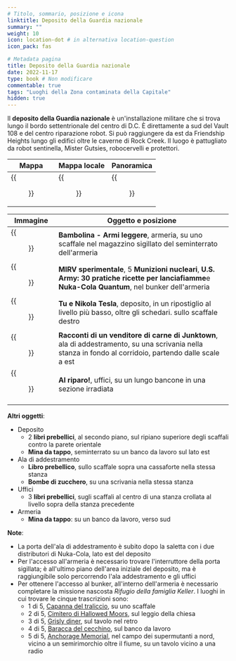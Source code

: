 ```yaml
---
# Titolo, sommario, posizione e icona
linktitle: Deposito della Guardia nazionale
summary: ""
weight: 10
icon: location-dot # in alternativa location-question
icon_pack: fas

# Metadata pagina
title: Deposito della Guardia nazionale
date: 2022-11-17
type: book # Non modificare
commentable: true
tags: "Luoghi della Zona contaminata della Capitale"
hidden: true
---
```


<div class="fo3">


Il **deposito della Guardia nazionale** è un'installazione militare che si trova lungo il bordo settentrionale del centro di D.C. È  direttamente a sud del Vault 108 e del centro riparazione robot. Si può raggiungere da est da Friendship Heights lungo gli edifici oltre le caverne di Rock Creek. Il luogo è pattugliato da robot sentinella, Mister Gutsies, robocervelli e protettori.

| Mappa                                            | Mappa locale                                     | Panoramica                                   |
| ------------------------------------------------ | ------------------------------------------------ | -------------------------------------------- |
| {{<figure src="fo3/National_Guard_Depot_loc.webp">}} | {{<figure src="fo3/National_Guard_depot_map.webp">}} | {{<figure src="fo3/National_Guard_Depot.webp">}} |

| Immagine                                          | Oggetto e posizione                                                                                                                                      |
| ------------------------------------------------- | -------------------------------------------------------------------------------------------------------------------------------------------------------- |
| {{<figure src="fo3/Bobblehead_Small_Guns_NGD.webp">}} | **Bambolina - Armi leggere**, armeria, su uno scaffale nel magazzino sigillato del seminterrato dell'armeria                                             |
| {{<figure src="fo3/Experimental_MIRV.jpg">}}          | **MIRV sperimentale**, 5 **Munizioni nucleari**, **U.S. Army: 30 pratiche ricette per lanciafiamme**e **Nuka-Cola Quantum**, nel bunker dell'armeria     |
| {{<figure src="fo3/Nikola_Tesla_and_You_NGD.jpg">}}   | **Tu e Nikola Tesla**, deposito, in un ripostiglio al livello più basso, oltre gli schedari. sullo scaffale destro                                       |
| {{<figure src="fo3/Tales_of_a_JJT_NGD.jpg">}}         | **Racconti di un venditore di carne di Junktown**, ala di addestramento, su una scrivania nella stanza in fondo al corridoio, partendo dalle scale a est |
| {{<figure src="fo3/Duck_and_Cover!_NGD.jpg">}}        | **Al riparo!**, uffici, su un lungo bancone in una sezione irradiata                                                                                     |
|                                                   |                                                                                                                                                          |

**Altri oggetti**:
- Deposito
	- 2 **libri prebellici**, al secondo piano, sul ripiano superiore degli scaffali contro la parete orientale
	- **Mina da tappo**, seminterrato su un banco da lavoro sul lato est
- Ala di addestramento
	- **Libro prebellico**, sullo scaffale sopra una cassaforte nella stessa stanza
	- **Bombe di zucchero**, su una scrivania nella stessa stanza
- Uffici
	- 3 **libri prebellici**, sugli scaffali al centro di una stanza crollata al livello sopra della stanza precedente
- Armeria
	- **Mina da tappo**: su un banco da lavoro, verso sud


**Note**:
- La porta dell'ala di addestramento è subito dopo la saletta con i due distributori di Nuka-Cola, lato est del deposito
- Per l'accesso all'armeria è necessario trovare l'interruttore della porta sigillata; è all'ultimo piano dell'area iniziale del deposito, ma è raggiungibile solo percorrendo l'ala addestramento e gli uffici 
- Per ottenere l'accesso al bunker, all'interno dell'armeria è necessario completare la missione nascosta *Rifugio della famiglia Keller*. I luoghi in cui trovare le cinque trascrizioni sono:
	- 1 di 5, [Capanna del traliccio](../capanna-del-traliccio), su uno scaffale
	- 2 di 5, [Cimitero di Hallowed Moors](../cimitero-di-hallowed-moors), sul leggio della chiesa
	- 3 di 5, [Grisly diner](../grisly-diner), sul tavolo nel retro
	- 4 di 5, [Baracca del cecchino](../baracca-abbandonata), sul banco da lavoro
	- 5 di 5, [Anchorage Memorial](../anchorage-memorial), nel campo dei supermutanti a nord, vicino a un semirimorchio oltre il fiume, su un tavolo vicino a una radio

</div>
